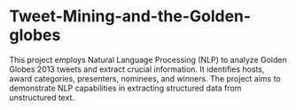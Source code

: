 # Tweet-Mining-and-the-Golden-globes
This project employs Natural Language Processing (NLP) to analyze Golden Globes 2013 tweets and extract crucial information. It identifies hosts, award categories, presenters, nominees, and winners. The project aims to demonstrate NLP capabilities in extracting structured data from unstructured text.

